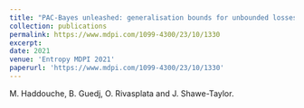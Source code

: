 ```yaml
---
title: "PAC-Bayes unleashed: generalisation bounds for unbounded losses."
collection: publications
permalink: https://www.mdpi.com/1099-4300/23/10/1330
excerpt: 
date: 2021
venue: 'Entropy MDPI 2021'
paperurl: 'https://www.mdpi.com/1099-4300/23/10/1330'
---
```

M. Haddouche, B. Guedj, O. Rivasplata and J. Shawe-Taylor.
